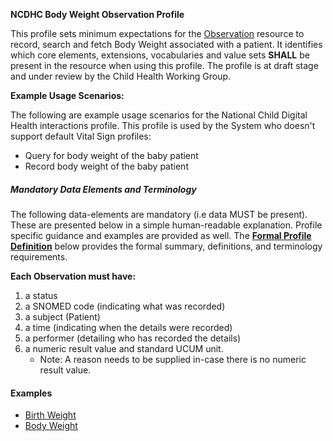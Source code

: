 **NCDHC Body Weight Observation Profile**

This profile sets minimum expectations for the [Observation] resource to record, search and fetch Body Weight associated with a patient. It identifies which core elements, extensions, vocabularies and value sets **SHALL** be present in the resource when using this profile. The profile is at draft stage and under review by the Child Health Working Group. 

**Example Usage Scenarios:**

The following are example usage scenarios for the National Child Digital Health interactions
profile. This profile is used by the System who doesn't support default Vital Sign profiles:

-   Query for body weight of the baby patient
-   Record body weight of the baby patient

##### Mandatory Data Elements and Terminology


The following data-elements are mandatory (i.e data MUST be present). These are presented below in a simple human-readable explanation.  Profile specific guidance and examples are provided as well.  The [**Formal Profile Definition**](#profile) below provides the  formal summary, definitions, and  terminology requirements.  

**Each Observation must have:**

1.  a status  
1.  a SNOMED code (indicating what was recorded)
1.  a subject (Patient)
1.  a time (indicating when the details were recorded)
1.	a performer (detailing who has recorded the details)
1.  a numeric result value and standard UCUM unit.
    -   Note: A reason needs to be supplied in-case there is no numeric result value.



#### Examples

- [Birth Weight](ncdhc-observation-birthweight-example.html)
- [Body Weight](ncdhc-observation-bodyweight-example.html)

[Observation]: http://hl7.org/fhir/observation.html
[extensible]: http://hl7.org/fhir/terminologies.html#extensible
[General Guidance Section]: definitions.html
